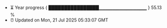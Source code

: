 - ⏳ Year progress { ████████████████▁▁▁▁▁▁▁▁▁▁▁▁▁▁ } 55.13 %
- ⏰ Updated on Mon, 21 Jul 2025 05:33:07 GMT

